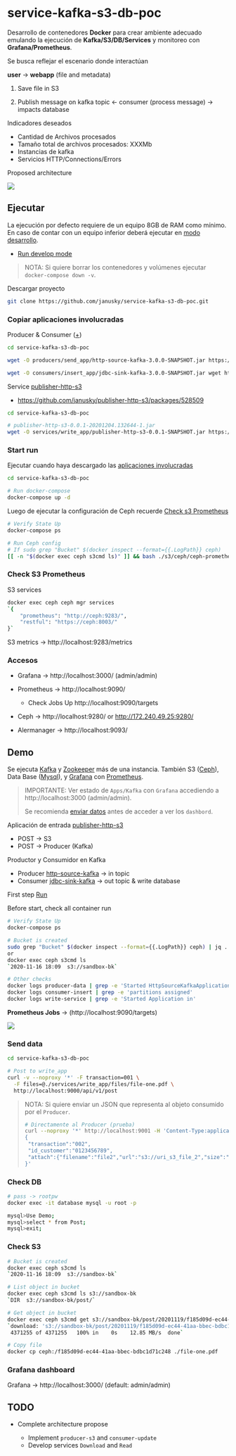 # service-kafka-s3-db-poc

Desarrollo de contenedores **Docker** para crear ambiente adecuado emulando la ejecución de **Kafka/S3/DB/Services** y monitoreo con **Grafana/Prometheus**.

Se busca reflejar el escenario donde interactúan

**user** -> **webapp** (file and metadata)

1. Save file in S3

2. Publish message on kafka topic <- consumer (process message) -> impacts database

Indicadores deseados

* Cantidad de Archivos procesados
* Tamaño total de archivos procesados: XXXMb
* Instancias de kafka
* Servicios HTTP/Connections/Errors

Proposed architecture

![](docs/architecture-poc.png)

## Ejecutar

La ejecución por defecto requiere de un equipo 8GB de RAM como mínimo. En caso de contar con un equipo inferior deberá ejecutar en [modo desarrollo](DEVELOPMENT.es.md#Run-develop-mode).

* [Run develop mode](DEVELOPMENT.es.md#Run-develop-mode)

>NOTA: Si quiere borrar los contenedores y volúmenes ejecutar `docker-compose down -v`.

Descargar proyecto

```sh
git clone https://github.com/janusky/service-kafka-s3-db-poc.git
```

### Copiar aplicaciones involucradas

Producer & Consumer ([+](https://spring.io/blog/2020/08/10/case-study-build-and-run-a-streaming-application-using-an-http-source-and-a-jdbc-sink))

```sh
cd service-kafka-s3-db-poc

wget -O producers/send_app/http-source-kafka-3.0.0-SNAPSHOT.jar https://repo.spring.io/snapshot/org/springframework/cloud/stream/app/http-source-kafka/3.0.0-SNAPSHOT/http-source-kafka-3.0.0-SNAPSHOT.jar

wget -O consumers/insert_app/jdbc-sink-kafka-3.0.0-SNAPSHOT.jar wget https://repo.spring.io/snapshot/org/springframework/cloud/stream/app/jdbc-sink-kafka/3.0.0-SNAPSHOT/jdbc-sink-kafka-3.0.0-SNAPSHOT.jar
```

Service [publisher-http-s3](https://github.com/janusky/publisher-http-s3)

* <https://github.com/janusky/publisher-http-s3/packages/528509>

```sh
cd service-kafka-s3-db-poc

# publisher-http-s3-0.0.1-20201204.132644-1.jar
wget -O services/write_app/publisher-http-s3-0.0.1-SNAPSHOT.jar https://github-production-registry-package-file-4f11e5.s3.amazonaws.com/317548766/a333d780-361c-11eb-880e-424cc1058ebc?X-Amz-Algorithm=AWS4-HMAC-SHA256&X-Amz-Credential=AKIAIWNJYAX4CSVEH53A%2F20201204%2Fus-east-1%2Fs3%2Faws4_request&X-Amz-Date=20201204T134442Z&X-Amz-Expires=300&X-Amz-Signature=da0f1db6015a43f573cbd4be6238c34b6f5bf004f911045d76897a7cef15a236&X-Amz-SignedHeaders=host&actor_id=0&key_id=0&repo_id=0&response-content-disposition=filename%3Dpublisher-http-s3-0.0.1-20201204.132644-1.jar&response-content-type=application%2Foctet-stream
```

### Start run

Ejecutar cuando haya descargado las [aplicaciones involucradas](#Copiar-aplicaciones-involucradas)

```sh
cd service-kafka-s3-db-poc

# Run docker-compose
docker-compose up -d
```

Luego de ejecutar la configuración de Ceph recuerde [Check s3 Prometheus](#Check-S3-Prometheus)

```sh
# Verify State Up
docker-compose ps

# Run Ceph config
# If sudo grep "Bucket" $(docker inspect --format={{.LogPath}} ceph)
[[ -n "$(docker exec ceph s3cmd ls)" ]] && bash ./s3/ceph/ceph-prometheus.sh || echo -e "\e[31mWait for Ceph to finish"
```

### Check S3 Prometheus

S3 services

```sh
docker exec ceph ceph mgr services
`{
    "prometheus": "http://ceph:9283/",
    "restful": "https://ceph:8003/"
}`
```

S3 metrics -> http://localhost:9283/metrics

### Accesos

* Grafana -> http://localhost:3000/ (admin/admin)

* Prometheus -> http://localhost:9090/
  * Check Jobs Up http://localhost:9090/targets

* Ceph -> http://localhost:9280/ or http://172.240.49.25:9280/

* Alermanager -> http://localhost:9093/

## Demo

Se ejecuta [Kafka](https://kafka.apache.org/) y [Zookeeper](https://zookeeper.apache.org/) más de una instancia. También S3 ([Ceph](https://ceph.io/)), Data Base ([Mysql](https://www.mysql.com/)), y [Grafana](https://grafana.com/) con [Prometheus](https://prometheus.io/).

>IMPORTANTE: Ver estado de `Apps/Kafka` con `Grafana` accediendo a http://localhost:3000 (admin/admin).
>
>Se recomienda [enviar datos](#Send-data) antes de acceder a ver los `dashbord`.

Aplicación de entrada [publisher-http-s3](https://github.com/janusky/publisher-http-s3.git)

* POST -> S3
* POST -> Producer (Kafka)

Productor y Consumidor en Kafka

* Producer [http-source-kafka](producers/send_app/http-source-kafka-3.0.0-SNAPSHOT.jar) -> in topic
* Consumer [jdbc-sink-kafka](consumers/insert_app/jdbc-sink-kafka-3.0.0-SNAPSHOT.jar) -> out topic & write database

First step [Run](#Run)

Before start, check all container run

```sh
# Verify State Up
docker-compose ps

# Bucket is created
sudo grep "Bucket" $(docker inspect --format={{.LogPath}} ceph) | jq .
or
docker exec ceph s3cmd ls
`2020-11-16 18:09  s3://sandbox-bk`

# Other checks
docker logs producer-data | grep -e 'Started HttpSourceKafkaApplication'
docker logs consumer-insert | grep -e 'partitions assigned'
docker logs write-service | grep -e 'Started Application in'
```

**Prometheus Jobs** -> (http://localhost:9090/targets)

![](docs/images/prometheus-targets.png)

### Send data

```sh
cd service-kafka-s3-db-poc

# Post to write_app
curl -v --noproxy '*' -F transaction=001 \
  -F files=@./services/write_app/files/file-one.pdf \
  http://localhost:9000/api/v1/post
```

>NOTA: Si quiere enviar un JSON que representa al objeto consumido por el `Producer`.
>
>```sh
># Directamente al Producer (prueba)
>curl --noproxy '*' http://localhost:9001 -H 'Content-Type:application/json' -d '
>{
>  "transaction":"002",
>  "id_customer":"0123456789",
>  "attach":{"filename":"file2","url":"s3://uri_s3_file_2","size":"1mb","mimetype":"zip"}
>}'
>```

### Check DB

```sh
# pass -> rootpw
docker exec -it database mysql -u root -p

mysql>Use Demo;
mysql>select * from Post;
mysql>exit;
```

### Check S3

```sh
# Bucket is created
docker exec ceph s3cmd ls
`2020-11-16 18:09  s3://sandbox-bk`

# List object in bucket
docker exec ceph s3cmd ls s3://sandbox-bk
`DIR  s3://sandbox-bk/post/`

# Get object in bucket
docker exec ceph s3cmd get s3://sandbox-bk/post/20201119/f185d09d-ec44-41aa-bbec-bdbc1d71c248 f185d09d-ec44-41aa-bbec-bdbc1d71c248
`download: 's3://sandbox-bk/post/20201119/f185d09d-ec44-41aa-bbec-bdbc1d71c248' -> 'f185d09d-ec44-41aa-bbec-bdbc1d71c248'  [1 of 1]
 4371255 of 4371255   100% in    0s    12.85 MB/s  done`

# Copy file
docker cp ceph:/f185d09d-ec44-41aa-bbec-bdbc1d71c248 ./file-one.pdf
```

### Grafana dashboard

Grafana -> http://localhost:3000/ (default: admin/admin)

## TODO

* Complete architecture propose

  * Implement `producer-s3` and `consumer-update`
  * Develop services `Download` and `Read`

